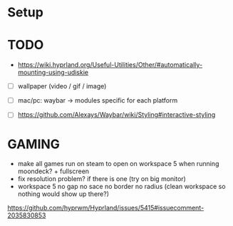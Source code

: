 # Setup

# TODO
- https://wiki.hyprland.org/Useful-Utilities/Other/#automatically-mounting-using-udiskie

- [ ] wallpaper (video / gif / image)
- [ ] mac/pc: waybar -> modules specific for each platform
- [ ] https://github.com/Alexays/Waybar/wiki/Styling#interactive-styling



# GAMING
- make all games run on steam to open on workspace 5 when running moondeck? + fullscreen
- fix resolution problem? if there is one (try on big monitor)
- workspace 5 no gap no sace no border no radius (clean workspace so nothing would show up there?)

https://github.com/hyprwm/Hyprland/issues/5415#issuecomment-2035830853
